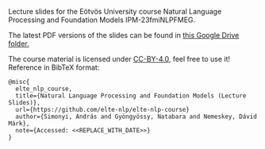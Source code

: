 Lecture slides for the Eötvös University course Natural Language Processing and Foundation Models   IPM-23fmiNLPFMEG.

The latest PDF versions of the slides can be found in [this Google Drive folder.](https://drive.google.com/drive/folders/1S_WgFtfvz-Tw1a7TMupgg0s2GoO_0ZHv)


The course material is licensed under [CC-BY-4.0](https://creativecommons.org/licenses/by/4.0/), feel free to use it!   
Reference in BibTeX format:
```
@misc{
  elte_nlp_course,
  title={Natural Language Processing and Foundation Models (Lecture Slides)},
  url={https://github.com/elte-nlp/elte-nlp-course}
  author={Simonyi, András and Gyöngyössy, Natabara and Nemeskey, Dávid Márk},
  note={Accessed: <<REPLACE_WITH_DATE>>}
} 
```
